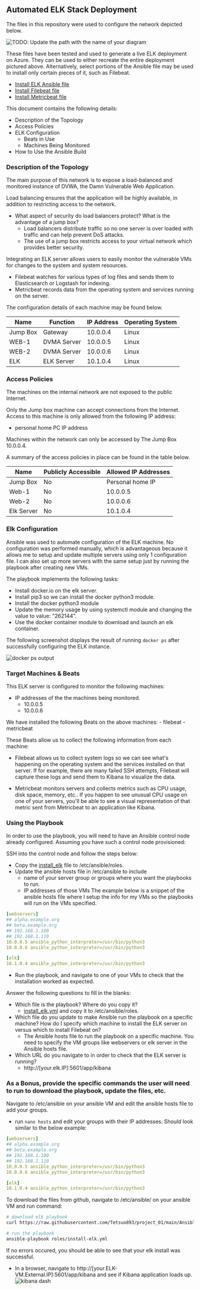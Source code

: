 ## Automated ELK Stack Deployment

The files in this repository were used to configure the network depicted below.

![TODO: Update the path with the name of your diagram](images/RedTeam_ELK_Network.png)

These files have been tested and used to generate a live ELK deployment on Azure. They can be used to either recreate the entire deployment pictured above. Alternatively, select portions of the Ansible file may be used to install only certain pieces of it, such as Filebeat.

  - [Install ELK Ansible file](Ansible/install_elk.yml)
  - [Install Filebeat file](Ansible/filebeat_playbook.yml)
  - [Install Metricbeat file](Ansible/metricbeat_playbook.yml)

This document contains the following details:
- Description of the Topology
- Access Policies
- ELK Configuration
  - Beats in Use
  - Machines Being Monitored
- How to Use the Ansible Build


### Description of the Topology

The main purpose of this network is to expose a load-balanced and monitored instance of DVWA, the Damn Vulnerable Web Application.

Load balancing ensures that the application will be highly available, in addition to restricting access to the network.
- What aspect of security do load balancers protect? What is the advantage of a jump box?
	- Load balancers distribute traffic so no one server is over loaded with traffic and can help prevent DoS attacks.
	- The use of a jump box restricts access to your virtual network which provides better security.

Integrating an ELK server allows users to easily monitor the vulnerable VMs for changes to the system and system resources.
- Filebeat watches for various types of log files and sends them to Elasticsearch or Logstash for indexing.
- Metricbeat records data from the operating system and services running on the server.

The configuration details of each machine may be found below.

| Name     | Function    | IP Address | Operating System |
|----------|-------------|------------|------------------|
| Jump Box | Gateway     | 10.0.0.4   | Linux            |
| WEB-1    | DVMA Server | 10.0.0.5   | Linux            |
| WEB-2    | DVMA Server | 10.0.0.6   | Linux            |
| ELK      | ELK Server  | 10.1.0.4   | Linux            |

### Access Policies

The machines on the internal network are not exposed to the public Internet. 

Only the Jump box machine can accept connections from the Internet. Access to this machine is only allowed from the following IP address:
- personal home PC IP address


Machines within the network can only be accessed by The Jump Box 10.0.0.4.

A summary of the access policies in place can be found in the table below.

| Name     | Publicly Accessible | Allowed IP Addresses |
|----------|---------------------|----------------------|
| Jump Box |                  No | Personal home IP   |
| Web-1    | No                  | 10.0.0.5                     |
| Web-2      |       No       |    10.0.0.6                  |
| Elk Server | No                | 10.1.0.4   			 |




### Elk Configuration

Ansible was used to automate configuration of the ELK machine. No configuration was performed manually, which is advantageous because it allows me to setup and update multiple servers using only 1 configuration file. I can also set up more servers with the same setup just by running the playbook after creating new VMs.

The playbook implements the following tasks:
- Install docker.io on the elk server.
- Install pip3 so we can install the docker python3 module.
- Install the docker python3 module
- Update the memory usage by using systemctl module and changing the value to value: "262144".
- Use the docker container module to download and launch an elk container.

The following screenshot displays the result of running `docker ps` after successfully configuring the ELK instance.

![docker ps output](images/docker_ps_output.png)

### Target Machines & Beats
This ELK server is configured to monitor the following machines:
- IP addresses of the the machines being monitored.
	- 10.0.0.5
	- 10.0.0.6

We have installed the following Beats on the above machines:
	- filebeat
	- metricbeat

These Beats allow us to collect the following information from each machine:
- Filebeat allows us to collect system logs so we can see what's happening on the operating system and the services installed on that server. If for example, there are many failed SSH attempts, Filebeat will capture these logs and send them to Kibana to visualize the data.

- Metricbeat monitors servers and collects metrics such as CPU usage, disk space, memory, etc.. If you happen to see unusual CPU usage on one of your servers, you'll be able to see a visual representation of that metric sent from Metricbeat to an application like Kibana.

### Using the Playbook
In order to use the playbook, you will need to have an Ansible control node already configured. Assuming you have such a control node provisioned: 

SSH into the control node and follow the steps below:
- Copy the [install_elk](Ansible/install_elk.yml)  file to /etc/ansible/roles.
- Update the ansible hosts file in /etc/ansible to include
	- name of your server group or groups where you want the playbooks to run.
	- IP addresses of those VMs
The example below is a snippet of the ansible hosts file where I setup the info for my VMs so the playbooks will run on the VMs specified.
```yaml
[webservers]
## alpha.example.org
## beta.example.org
## 192.168.1.100
## 192.168.1.110
10.0.0.5 ansible_python_interpreter=/usr/bin/python3
10.0.0.6 ansible_python_interpreter=/usr/bin/python3

[elk]
10.1.0.4 ansible_python_interpreter=/usr/bin/python3
```

- Run the playbook, and navigate to one of your VMs to check that the installation worked as expected.

Answer the following questions to fill in the blanks:
- Which file is the playbook? Where do you copy it?
	- [install_elk.yml](Ansible/install_elk.yml) and copy it to /etc/ansible/roles.
- Which file do you update to make Ansible run the playbook on a specific machine? How do I specify which machine to install the ELK server on versus which to install Filebeat on?
	- The Ansible hosts file to run the playbook on a specific machine. You need to specify the VM groups like webservers or elk server in the Ansible hosts file.
- Which URL do you navigate to in order to check that the ELK server is running?
	- http://[your.elk.IP]:5601/app/kibana

### As a Bonus, provide the specific commands the user will need to run to download the playbook, update the files, etc.

Navigate to /etc/ansible on your ansible VM and edit the ansible hosts file to add your groups.
- run `nano hosts` and edit your groups with their IP addresses. Should look similar to the below example:
```yaml
[webservers]
## alpha.example.org
## beta.example.org
## 192.168.1.100
## 192.168.1.110
10.0.0.5 ansible_python_interpreter=/usr/bin/python3
10.0.0.6 ansible_python_interpreter=/usr/bin/python3

[elk]
10.1.0.4 ansible_python_interpreter=/usr/bin/python3
```
To download the files from github, navigate to /etc/ansible/ on your ansible VM and run command:
```bash
# download elk playbook
curl https://raw.githubusercontent.com/Tetsuo893/project_01/main/Ansible/metricbeat_playbook.yml > roles/install-elk.yml

# run the playbook
ansible-playbook roles/install-elk.yml
```
If no errors occured, you should be able to see that your elk install was successful.
- In a browser, navigate to http://[your.ELK-VM.External.IP]:5601/app/kibana and see if Kibana application loads up.
![kibana dash](images/Kibana_dash.png)










